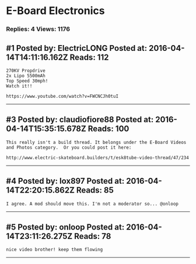 # E-Board Electronics

### Replies: 4 Views: 1176

## \#1 Posted by: ElectricLONG Posted at: 2016-04-14T14:11:16.162Z Reads: 112

```
270KV Propdrive
2x Lipo 5500mAh
Top Speed 30mph!
Watch it!!

https://www.youtube.com/watch?v=FWCNCJh0tuI
```

---
## \#3 Posted by: claudiofiore88 Posted at: 2016-04-14T15:35:15.678Z Reads: 100

```
This really isn't a build thread. It belongs under the E-Board Videos and Photos category.  Or you could post it here:

http://www.electric-skateboard.builders/t/esk8tube-video-thread/47/234
```

---
## \#4 Posted by: lox897 Posted at: 2016-04-14T22:20:15.862Z Reads: 85

```
I agree. A mod should move this. I'm not a moderator so... @onloop
```

---
## \#5 Posted by: onloop Posted at: 2016-04-14T23:11:26.275Z Reads: 78

```
nice video brother! keep them flowing
```

---
